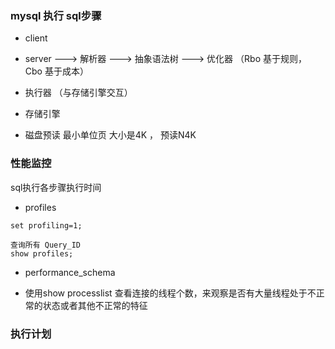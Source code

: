 ### mysql 执行 sql步骤

- client
- server  ---> 解析器 ---> 抽象语法树 ---> 优化器 （Rbo 基于规则， Cbo 基于成本）
- 执行器 （与存储引擎交互）
- 存储引擎



- 磁盘预读 最小单位页 大小是4K ， 预读N4K

  

### 性能监控

sql执行各步骤执行时间

- profiles                                                                                                   

```mysql
set profiling=1;

查询所有 Query_ID
show profiles;
```

- performance_schema

- 使用show processlist 查看连接的线程个数，来观察是否有大量线程处于不正常的状态或者其他不正常的特征

### 执行计划

